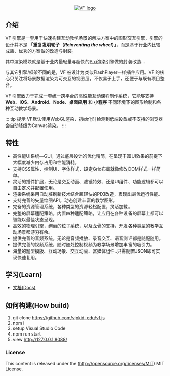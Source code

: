 <p align="center"><a href="https://vipkid-edu.github.io/vf-docs/" target="_blank" rel="noopener noreferrer"><img src="https://vipkid-edu.github.io/vf-docs/logo_x3.png" alt="VF logo"></a></p>

## 介绍

VF 引擎是一套用于快速构建互动教学场景的解决方案中的图形交互引擎，引擎的设计并不是 **「重复发明轮子（*Reinventing the wheel*）」**，而是基于行业内比较成熟、优秀的方案做的改造与封装。

其中渲染模块就是基于业内最轻量与超快的[Pixi](https://www.pixijs.com/)渲染引擎做的封装改造...

与其它引擎/框架不同的是，VF 被设计为类似FlashPlayer一样插件应用。VF 的核心只关注将场景数据渲染为可交互的视图层，不仅易于上手，还便于与既有项目整合。

VF 引擎致力于完成一套统一跨平台的高性能互动课程制作系统，它能够支持 **Web**、**iOS**、**Android**、**Node**、**桌面应用** 和 **小程序** 不同环境下的图形绘制和各种互动教学场景。

::: tip 提示
VF默认使用WebGL渲染，初始化时检测到低端设备或不支持的浏览器会自动降级为Canvas渲染。
:::

## 特性 <Badge text="Beta"/>
- 高性能UI系统—GUI，通过底层设计的优化精简，在呈现丰富UI效果的前提下大幅度减少内存占用和性能消耗。
- 支持CSS属性，控制UI、字体样式，设定Grid布局就像修改DOM样式一样简单。
- 灵活的插件扩展，无论是交互动画、滤镜特效、还是UI组件、功能逻辑都可以自由定义并配置使用。
- 渲染系统采用自动脏刷新技术结合超轻快的PIXI改造，表现出最优运行性能。
- 支持完善的矢量绘图API，动态创建丰富的教学图形。
- 完备的资源管理系统，各种类型的资源轻松配置，灵活加载。
- 完整的屏幕适配策略，内置四种适配策略，让应用在各种设备的屏幕上都可以智能以最佳状态呈现。
- 高效的物理引擎，绚丽的粒子系统，以及龙骨的支持，开发各种类型的教学互动场景都游刃有余。
- 提供完善的音频系统，无论是音频播放、录音交互、语音测评都是随配随用。
- 提供完善的视频系统，随时随处控制视频为教学场景增加丰富的吸引力。
- 海量的题型模版、互动场景、交互动画、富媒体组件..只需配置JSON即可实现快速复用。


## 学习(Learn) 

* [文档(Docs)](http://vipkid-edu.github.io/vf-docs)


## 如何构建(How build)

1. git clone https://github.com/vipkid-edu/vf.js
1. npm i
1. setup Visual Studio Code
1. npm run start
1. view http://127.0.0.1:8088/

### License

This content is released under the (http://opensource.org/licenses/MIT) MIT License.

